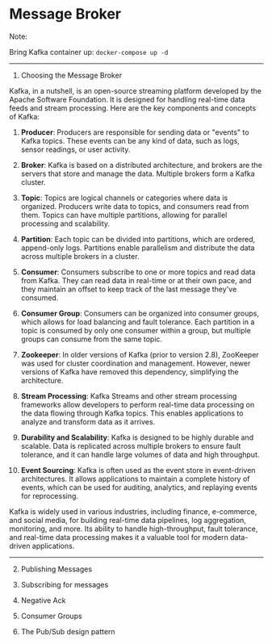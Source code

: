 # Message Broker

Note:

Bring Kafka container up: `docker-compose up -d`

---



1. Choosing the Message Broker

Kafka, in a nutshell, is an open-source streaming platform developed by the Apache Software Foundation. It is designed for handling real-time data feeds and stream processing. Here are the key components and concepts of Kafka:

1. **Producer**: Producers are responsible for sending data or "events" to Kafka topics. These events can be any kind of data, such as logs, sensor readings, or user activity.

2. **Broker**: Kafka is based on a distributed architecture, and brokers are the servers that store and manage the data. Multiple brokers form a Kafka cluster.

3. **Topic**: Topics are logical channels or categories where data is organized. Producers write data to topics, and consumers read from them. Topics can have multiple partitions, allowing for parallel processing and scalability.

4. **Partition**: Each topic can be divided into partitions, which are ordered, append-only logs. Partitions enable parallelism and distribute the data across multiple brokers in a cluster.

5. **Consumer**: Consumers subscribe to one or more topics and read data from Kafka. They can read data in real-time or at their own pace, and they maintain an offset to keep track of the last message they've consumed.

6. **Consumer Group**: Consumers can be organized into consumer groups, which allows for load balancing and fault tolerance. Each partition in a topic is consumed by only one consumer within a group, but multiple groups can consume from the same topic.

7. **Zookeeper**: In older versions of Kafka (prior to version 2.8), ZooKeeper was used for cluster coordination and management. However, newer versions of Kafka have removed this dependency, simplifying the architecture.

8. **Stream Processing**: Kafka Streams and other stream processing frameworks allow developers to perform real-time data processing on the data flowing through Kafka topics. This enables applications to analyze and transform data as it arrives.

9. **Durability and Scalability**: Kafka is designed to be highly durable and scalable. Data is replicated across multiple brokers to ensure fault tolerance, and it can handle large volumes of data and high throughput.

10. **Event Sourcing**: Kafka is often used as the event store in event-driven architectures. It allows applications to maintain a complete history of events, which can be used for auditing, analytics, and replaying events for reprocessing.

Kafka is widely used in various industries, including finance, e-commerce, and social media, for building real-time data pipelines, log aggregation, monitoring, and more. Its ability to handle high-throughput, fault tolerance, and real-time data processing makes it a valuable tool for modern data-driven applications.

---
2. Publishing Messages


3. Subscribing for messages

4. Negative Ack

5. Consumer Groups

6. The Pub/Sub design pattern